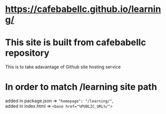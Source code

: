 # https://cafebabellc.github.io/learning/

# This site is built from cafebabellc repository
This is to take adavantage of Github site hosting service <br>
# In order to match /learning site path
 added in package.json => `"homepage": "/learning/"`,</br>
 added in index.html => `<base href="%PUBLIC_URL%/">`

